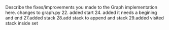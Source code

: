 Describe the fixes/improvements you made to the Graph implementation here.
changes to graph.py
22. added start
24. added
it needs a begining and end
27.added stack
28.add stack to append and stack 
29.added visited stack inside set
